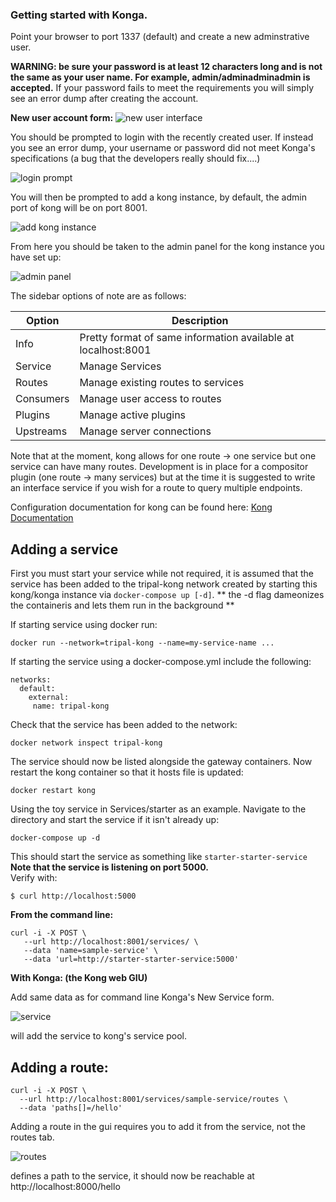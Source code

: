 ### Getting started with Konga.

Point your browser to port 1337 (default)
and create a new adminstrative user.  

**WARNING: be sure your password is at least 12 characters long and is not the
same as your user name. For example, admin/adminadminadmin is accepted.** If
your password fails to meet the requirements you will simply see an error dump
after creating the account.

**New user account form:**
![new user interface](img/newuser.png)

You should be prompted to login with the recently created user. If instead you 
see an error dump, your username or password did not meet Konga's specifications
(a bug that the developers really should fix....)

![login prompt](img/login.png)

You will then be prompted to add a kong instance, by default, the admin
port of kong will be on port 8001.

![add kong instance](img/addinstance.png)

From here you should be taken to the admin panel for the kong instance
you have set up:

![admin panel](img/admin.png)

The sidebar options of note are as follows:

| Option | Description |
| ------ | ----------- |
| Info   | Pretty format of same information available at localhost:8001|
| Service | Manage Services |
| Routes | Manage existing routes to services |
| Consumers | Manage user access to routes |
| Plugins | Manage active plugins |
| Upstreams | Manage server connections |

Note that at the moment, kong allows for one route -> one service
but one service can have many routes. Development is in place for
a compositor plugin (one route -> many services) but at the time it
is suggested to write an interface service if you wish for a route to
query multiple endpoints.

Configuration documentation for kong can be found here:
[Kong Documentation](https://docs.konghq.com/1.0.x/getting-started/configuring-a-service/)

## Adding a service
First you must start your service while not required, it is assumed that the
service has been added to the tripal-kong network created by starting this
kong/konga instance via `docker-compose up [-d]`.
** the -d flag dameonizes the containeris and lets them run in the background **

If starting service using docker run:

```
docker run --network=tripal-kong --name=my-service-name ...
```

If starting the service using a docker-compose.yml include the following:

```
networks:
  default:
    external:
     name: tripal-kong
```

Check that the service has been added to the network:
```
docker network inspect tripal-kong
```

The service should now be listed alongside the gateway containers.
Now restart the kong container so that it hosts file is updated:

```
docker restart kong
```


Using the toy service in Services/starter as an example.
Navigate to the directory and start the service if it isn't already up:
```
docker-compose up -d
```
This should start the service as something like `starter-starter-service`
 **Note that the service is listening on port 5000.**  
Verify with:

    $ curl http://localhost:5000

**From the command line:**

    curl -i -X POST \  
       --url http://localhost:8001/services/ \  
       --data 'name=sample-service' \  
       --data 'url=http://starter-starter-service:5000'  


**With Konga: (the Kong web GIU)**  

Add same data as for command line Konga's New Service form.  

![service](img/addsvc.png)

will add the service to kong's service pool.

## Adding a route:
```
curl -i -X POST \
  --url http://localhost:8001/services/sample-service/routes \
  --data 'paths[]=/hello'
```

Adding a route in the gui requires you to add it from the service, not the 
routes tab.

![routes](img/routes.png)

defines a path to the service, it should now be reachable at http://localhost:8000/hello

